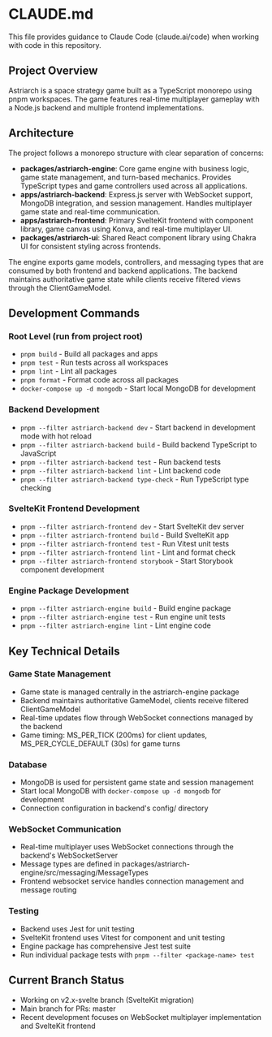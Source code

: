 # CLAUDE.md

This file provides guidance to Claude Code (claude.ai/code) when working with code in this repository.

## Project Overview
Astriarch is a space strategy game built as a TypeScript monorepo using pnpm workspaces. The game features real-time multiplayer gameplay with a Node.js backend and multiple frontend implementations.

## Architecture
The project follows a monorepo structure with clear separation of concerns:

- **packages/astriarch-engine**: Core game engine with business logic, game state management, and turn-based mechanics. Provides TypeScript types and game controllers used across all applications.
- **apps/astriarch-backend**: Express.js server with WebSocket support, MongoDB integration, and session management. Handles multiplayer game state and real-time communication.
- **apps/astriarch-frontend**: Primary SvelteKit frontend with component library, game canvas using Konva, and real-time multiplayer UI.
- **packages/astriarch-ui**: Shared React component library using Chakra UI for consistent styling across frontends.

The engine exports game models, controllers, and messaging types that are consumed by both frontend and backend applications. The backend maintains authoritative game state while clients receive filtered views through the ClientGameModel.

## Development Commands

### Root Level (run from project root)
- `pnpm build` - Build all packages and apps
- `pnpm test` - Run tests across all workspaces  
- `pnpm lint` - Lint all packages
- `pnpm format` - Format code across all packages
- `docker-compose up -d mongodb` - Start local MongoDB for development

### Backend Development
- `pnpm --filter astriarch-backend dev` - Start backend in development mode with hot reload
- `pnpm --filter astriarch-backend build` - Build backend TypeScript to JavaScript
- `pnpm --filter astriarch-backend test` - Run backend tests
- `pnpm --filter astriarch-backend lint` - Lint backend code
- `pnpm --filter astriarch-backend type-check` - Run TypeScript type checking

### SvelteKit Frontend Development  
- `pnpm --filter astriarch-frontend dev` - Start SvelteKit dev server
- `pnpm --filter astriarch-frontend build` - Build SvelteKit app
- `pnpm --filter astriarch-frontend test` - Run Vitest unit tests
- `pnpm --filter astriarch-frontend lint` - Lint and format check
- `pnpm --filter astriarch-frontend storybook` - Start Storybook component development

### Engine Package Development
- `pnpm --filter astriarch-engine build` - Build engine package  
- `pnpm --filter astriarch-engine test` - Run engine unit tests
- `pnpm --filter astriarch-engine lint` - Lint engine code

## Key Technical Details

### Game State Management
- Game state is managed centrally in the astriarch-engine package
- Backend maintains authoritative GameModel, clients receive filtered ClientGameModel
- Real-time updates flow through WebSocket connections managed by the backend
- Game timing: MS_PER_TICK (200ms) for client updates, MS_PER_CYCLE_DEFAULT (30s) for game turns

### Database
- MongoDB is used for persistent game state and session management
- Start local MongoDB with `docker-compose up -d mongodb` for development
- Connection configuration in backend's config/ directory

### WebSocket Communication
- Real-time multiplayer uses WebSocket connections through the backend's WebSocketServer
- Message types are defined in packages/astriarch-engine/src/messaging/MessageTypes
- Frontend websocket service handles connection management and message routing

### Testing
- Backend uses Jest for unit testing
- SvelteKit frontend uses Vitest for component and unit testing  
- Engine package has comprehensive Jest test suite
- Run individual package tests with `pnpm --filter <package-name> test`

## Current Branch Status
- Working on v2.x-svelte branch (SvelteKit migration)
- Main branch for PRs: master
- Recent development focuses on WebSocket multiplayer implementation and SvelteKit frontend